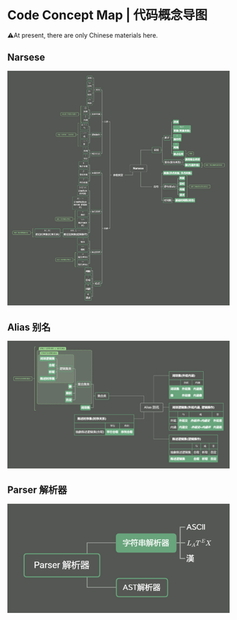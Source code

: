 # Code Concept Map | 代码概念导图

⚠️At present, there are only Chinese materials here.

## Narsese

![narsese](./images/narsese.png)

## Alias 别名

![Alias 别名](./images/alias.png)

## Parser 解析器

![Parser 解析器](./images/parser.png)
